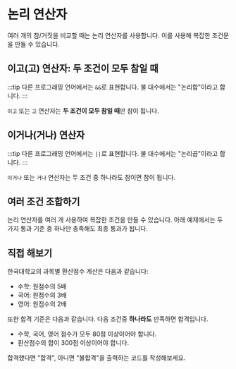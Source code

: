 # 논리 연산자

여러 개의 참/거짓을 비교할 때는 논리 연산자를 사용합니다. 이를 사용해 복잡한 조건문을 만들 수 있습니다.

## 이고(고) 연산자: 두 조건이 모두 참일 때

:::tip
다른 프로그래밍 언어에서는 `&&`로 표현합니다. 불 대수에서는 "논리합"이라고 합니다.
:::

`이고` 또는 `고` 연산자는 **두 조건이 모두 참일 때**만 참이 됩니다.

<code-runner :code='`재현_수학점수: 90
재현_영어점수: 85\n
재현_통과: 재현_수학점수 > 80 이고 재현_영어점수 > 80\n
만약 재현_통과 이면
    "재현이는 시험에 통과했어요" 보여주기`' />

## 이거나(거나) 연산자

:::tip
다른 프로그래밍 언어에서는 `||`로 표현합니다. 불 대수에서는 "논리곱"이라고 합니다.
:::

`이거나` 또는 `거나` 연산자는 두 조건 중 하나라도 참이면 참이 됩니다.

<code-runner :code='`지수_수학점수: 75
지수_영어점수: 95\n
지수_과락: 지수_수학점수 < 80 이거나 지수_영어점수 < 80\n
만약 지수_과락 이면
    "지수는 둘중 한 과목이 80점에 미달해서 과락했어요" 보여주기`' />

## 여러 조건 조합하기

논리 연산자를 여러 개 사용하여 복잡한 조건을 만들 수 있습니다. 아래 예제에서는 두 가지 통과 기준 중 하나만 충족해도 최종 통과가 됩니다.

<code-runner :code='`수학점수: 85
영어점수 = 90
과학점수 = 75\n
통과기준1: 수학점수 > 80 이고 영어점수 > 80
통과기준2: 과학점수 > 90\n
만약 통과기준1 이고 통과기준2 이면
    "최종 통과입니다" 보여주기
아니면
    "최종 탈락입니다" 보여주기`' />

## 직접 해보기

한국대학교의 과목별 환산점수 계산은 다음과 같습니다:

-   수학: 원점수의 5배
-   국어: 원점수의 3배
-   영어: 원점수의 2배

또한 합격 기준은 다음과 같습니다. 다음 조건중 **하나라도** 만족하면 합격입니다.

-   수학, 국어, 영어 점수가 모두 80점 이상이어야 합니다.
-   환산점수의 합이 300점 이상이어야 합니다.

합격했다면 "합격", 아니면 "불합격"을 출력하는 코드를 작성해보세요.

<code-runner :challenge='{
    output: "합격",
    answerCode: `수학: 95
영어 = 88
국어 = 75
환산점수 = 수학 * 5 + 영어 * 2 + 국어 * 3
과목별_합격: 수학 >= 80 이고 영어 >= 80 이고 국어 >= 80
만약 환산점수 >= 300 이거나 과목별_합격 이면
    "합격"
아니면
    "불합격"`
}'
    code="수학: 95
영어 = 88
국어 = 75"/>

